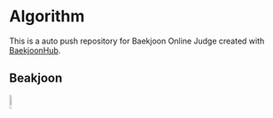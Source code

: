 # Algorithm
This is a auto push repository for Baekjoon Online Judge created with [BaekjoonHub](https://github.com/BaekjoonHub/BaekjoonHub).

## Beakjoon
<img width="8%" src=https://github.com/kookjd7759/Algorithm/assets/67672017/b415e477-0992-4e1a-bbda-f1336944103f/>
